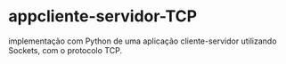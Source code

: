 # appcliente-servidor-TCP
implementação com Python de uma aplicação cliente-servidor utilizando Sockets, com o protocolo TCP.
